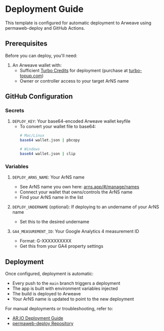 # Deployment Guide

This template is configured for automatic deployment to Arweave using permaweb-deploy and GitHub Actions.

## Prerequisites

Before you can deploy, you'll need:

1. An Arweave wallet with:
   - Sufficient [Turbo Credits](https://docs.ardrive.io/docs/turbo/what-is-turbo.html) for deployment (purchase at [turbo-topup.com](https://turbo-topup.com/))
   - Owner or controller access to your target ArNS name

## GitHub Configuration

### Secrets

1. `DEPLOY_KEY`: Your base64-encoded Arweave wallet keyfile
   - To convert your wallet file to base64:
     ```bash
     # Mac/Linux
     base64 wallet.json | pbcopy
     
     # Windows
     base64 wallet.json | clip
     ```

### Variables

1. `DEPLOY_ARNS_NAME`: Your ArNS name
   - See ArNS name you own here: [arns.app/#/manage/names](https://arns.app/#/manage/names)
   - Connect your wallet that owns/controls the ArNS name
   - Find your ArNS name in the list

2. `DEPLOY_UNDERNAME` (optional): If deploying to an undername of your ArNS name
   - Set this to the desired undername

3. `GA4_MEASUREMENT_ID`: Your Google Analytics 4 measurement ID
   - Format: G-XXXXXXXXXX
   - Get this from your GA4 property settings

## Deployment

Once configured, deployment is automatic:
- Every push to the `main` branch triggers a deployment
- The app is built with environment variables injected
- The build is deployed to Arweave
- Your ArNS name is updated to point to the new deployment

For manual deployments or troubleshooting, refer to:
- [AR.IO Deployment Guide](https://docs.ar.io/guides/perma-deploy/index.html)
- [permaweb-deploy Repository](https://github.com/permaweb/permaweb-deploy)
